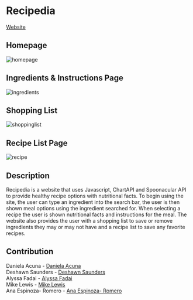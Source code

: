 # Recipedia
[Website](https://frecklescherokee.github.io/recipedia/)

## Homepage 
![homepage](https://user-images.githubusercontent.com/69940829/98902938-3a719900-247c-11eb-9c56-1445596cc9d0.png)

## Ingredients & Instructions Page 
![ingredients](https://media.giphy.com/media/f8t680j4IGA9wU4fih/giphy.gif)

## Shopping List 
![shoppinglist](https://media.giphy.com/media/JXuCstVHZDXTDhjx6A/giphy.gif)

## Recipe List Page
![recipe](https://media.giphy.com/media/5N2XnF0T9TZQ9TqMrl/giphy.gif)


## Description
Recipedia is a website that uses Javascript, ChartAPI and Spoonacular API to provide healthy recipe options with nutritional facts. To begin using the site, the user can type an ingredient into the search bar, the user is then shown meal options using the ingredient searched for. When selecting a recipe the user is shown nutritional facts and instructions for the meal. The website also provides the user with a shopping list to save or remove ingredients they may or may not have and a recipe list to save any favorite recipes. 
 
## Contribution 
Daniela Acuna - [Daniela Acuna](https://github.com/frecklescherokee)</br>
Deshawn Saunders - [Deshawn Saunders](https://github.com/Sha-94)</br>
Alyssa Fadai - [Alyssa Fadai](https://github.com/alyssafadai)</br> 
Mike Lewis - [Mike Lewis](https://github.com/frecklescherokee)</br>
Ana Espinoza- Romero - [Ana Espinoza- Romero](https://github.com/Aeromero) </br>

